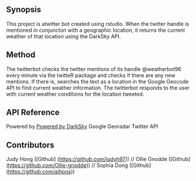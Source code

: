 ## Synopsis

This project is atwitter bot created using rstudio. When the twitter handle is mentioned in conjuncton with a geographic location, it returns the current weather of that location using the DarkSky API.

## Method

The twitterbot checks the twitter mentions of its handle @weatherbot96 every minute via the twitteR package and checks if there are any new mentions. If there is, searches the text as a location in the Google Geocode API to find current weather information. The twitterbot responds to the user with current weather conditions for the location tweeted.

## API Reference

Powered by [Powered by DarkSky](https://darksky.net/poweredby/)
Google Georadar
Twitter API

## Contributors

Judy Hong ([Github] (https://github.com/judyh97)) // Ollie Gnodde ([Github] (https://github.com/Ollie-gnodde)) // Sophia Dong ([Github] (https://github.com/aihpos))
